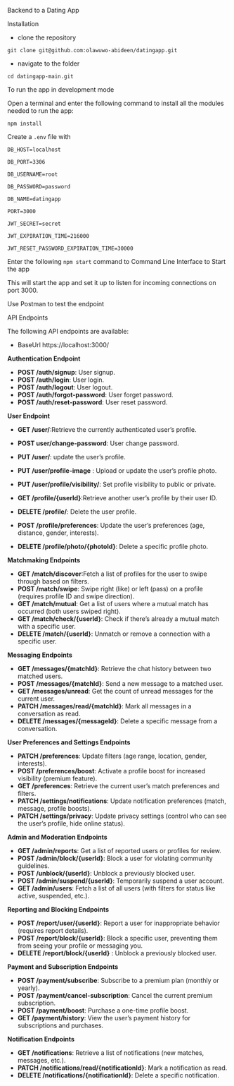 Backend to a Dating App 

Installation

- clone the repository


`git clone git@github.com:olawuwo-abideen/datingapp.git`


- navigate to the folder


`cd datingapp-main.git`

To run the app in development mode

Open a terminal and enter the following command to install all the  modules needed to run the app:

`npm install`


Create a `.env` file with

`DB_HOST=localhost`

`DB_PORT=3306`

`DB_USERNAME=root`

`DB_PASSWORD=password`

`DB_NAME=datingapp`

`PORT=3000`

`JWT_SECRET=secret`

`JWT_EXPIRATION_TIME=216000`

`JWT_RESET_PASSWORD_EXPIRATION_TIME=30000`


Enter the following `npm start` command to Command Line Interface to Start the app

This will start the app and set it up to listen for incoming connections on port 3000. 

Use Postman to test the endpoint

API Endpoints

The following API endpoints are available:

- BaseUrl https://localhost:3000/


**Authentication Endpoint**

- **POST /auth/signup**: User signup.
- **POST /auth/login**: User login.
- **POST /auth/logout**: User logout.
- **POST /auth/forgot-password**: User forget password.
- **POST /auth/reset-password**: User reset password.

**User Endpoint**

- **GET /user/**:Retrieve the currently authenticated user’s profile.
- **POST user/change-password**: User change password.
- **PUT /user/**: update the user’s profile.
- **PUT /user/profile-image** : Upload or update the user’s profile photo.
- **PUT /user/profile/visibility/**: Set profile visibility to public or private.


- **GET /profile/{userId}**:Retrieve another user’s profile by their user ID.
- **DELETE /profile/**: Delete the user profile.
- **POST /profile/preferences**: Update the user’s preferences (age, distance, gender, interests).
- **DELETE /profile/photo/{photoId}**: Delete a specific profile photo.

**Matchmaking Endpoints**

- **GET /match/discover**:Fetch a list of profiles for the user to swipe through based on filters.
- **POST /match/swipe**: Swipe right (like) or left (pass) on a profile (requires profile ID and swipe direction).
- **GET /match/mutual**: Get a list of users where a mutual match has occurred (both users swiped right).
- **GET /match/check/{userId}**: Check if there’s already a mutual match with a specific user.
- **DELETE /match/{userId}**: Unmatch or remove a connection with a specific user.

**Messaging Endpoints**

- **GET /messages/{matchId}**: Retrieve the chat history between two matched users.
- **POST /messages/{matchId}**: Send a new message to a matched user.
- **GET /messages/unread**: Get the count of unread messages for the current user.
- **PATCH /messages/read/{matchId}**: Mark all messages in a conversation as read.
- **DELETE /messages/{messageId}**: Delete a specific message from a conversation.

**User Preferences and Settings Endpoints**

- **PATCH /preferences**: Update filters (age range, location, gender, interests).
- **POST /preferences/boost**: Activate a profile boost for increased visibility (premium feature).
- **GET /preferences**: Retrieve the current user’s match preferences and filters.
- **PATCH /settings/notifications**: Update notification preferences (match, message, profile boosts).
- **PATCH /settings/privacy**: Update privacy settings (control who can see the user’s profile, hide online status).

**Admin and Moderation Endpoints**

- **GET /admin/reports**: Get a list of reported users or profiles for review.
- **POST /admin/block/{userId}**: Block a user for violating community guidelines.
- **POST /unblock/{userId}**: Unblock a previously blocked user.
- **POST /admin/suspend/{userId}**: Temporarily suspend a user account.
- **GET /admin/users**: Fetch a list of all users (with filters for status like active, suspended, etc.).

**Reporting and Blocking Endpoints**

- **POST /report/user/{userId}**: Report a user for inappropriate behavior (requires report details).
- **POST /report/block/{userId}**: Block a specific user, preventing them from seeing your profile or messaging you.
- **DELETE /report/block/{userId}** : Unblock a previously blocked user.

**Payment and Subscription Endpoints**

- **POST /payment/subscribe**: Subscribe to a premium plan (monthly or yearly).
- **POST /payment/cancel-subscription**: Cancel the current premium subscription.
- **POST /payment/boost**: Purchase a one-time profile boost.
- **GET /payment/history**: View the user’s payment history for subscriptions and purchases.

**Notification Endpoints**

- **GET /notifications**: Retrieve a list of notifications (new matches, messages, etc.).
- **PATCH /notifications/read/{notificationId}**: Mark a notification as read.
- **DELETE /notifications/{notificationId}**: Delete a specific notification.